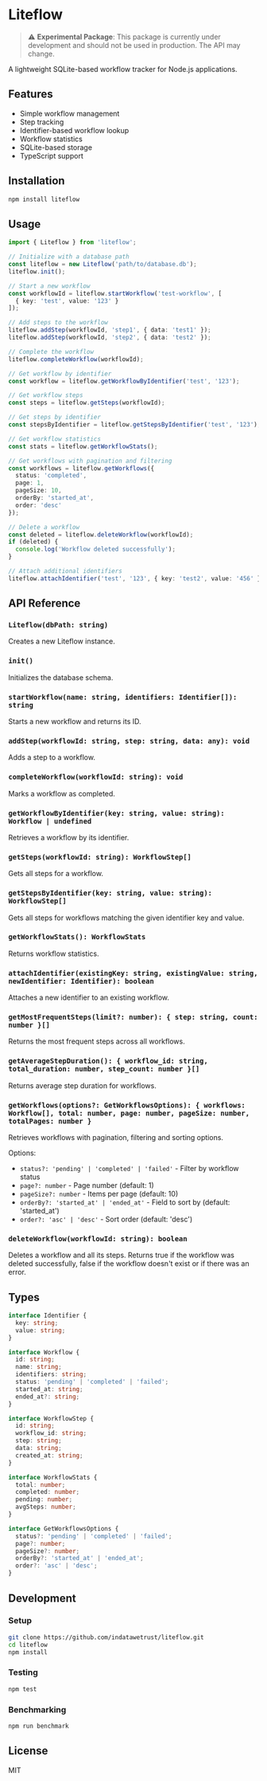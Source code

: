 # Liteflow

> ⚠️ **Experimental Package**: This package is currently under development and should not be used in production. The API may change.

A lightweight SQLite-based workflow tracker for Node.js applications.

## Features

- Simple workflow management
- Step tracking
- Identifier-based workflow lookup
- Workflow statistics
- SQLite-based storage
- TypeScript support

## Installation

```bash
npm install liteflow
```

## Usage

```typescript
import { Liteflow } from 'liteflow';

// Initialize with a database path
const liteflow = new Liteflow('path/to/database.db');
liteflow.init();

// Start a new workflow
const workflowId = liteflow.startWorkflow('test-workflow', [
  { key: 'test', value: '123' }
]);

// Add steps to the workflow
liteflow.addStep(workflowId, 'step1', { data: 'test1' });
liteflow.addStep(workflowId, 'step2', { data: 'test2' });

// Complete the workflow
liteflow.completeWorkflow(workflowId);

// Get workflow by identifier
const workflow = liteflow.getWorkflowByIdentifier('test', '123');

// Get workflow steps
const steps = liteflow.getSteps(workflowId);

// Get steps by identifier
const stepsByIdentifier = liteflow.getStepsByIdentifier('test', '123');

// Get workflow statistics
const stats = liteflow.getWorkflowStats();

// Get workflows with pagination and filtering
const workflows = liteflow.getWorkflows({
  status: 'completed',
  page: 1,
  pageSize: 10,
  orderBy: 'started_at',
  order: 'desc'
});

// Delete a workflow
const deleted = liteflow.deleteWorkflow(workflowId);
if (deleted) {
  console.log('Workflow deleted successfully');
}

// Attach additional identifiers
liteflow.attachIdentifier('test', '123', { key: 'test2', value: '456' });
```

## API Reference

### `Liteflow(dbPath: string)`

Creates a new Liteflow instance.

### `init()`

Initializes the database schema.

### `startWorkflow(name: string, identifiers: Identifier[]): string`

Starts a new workflow and returns its ID.

### `addStep(workflowId: string, step: string, data: any): void`

Adds a step to a workflow.

### `completeWorkflow(workflowId: string): void`

Marks a workflow as completed.

### `getWorkflowByIdentifier(key: string, value: string): Workflow | undefined`

Retrieves a workflow by its identifier.

### `getSteps(workflowId: string): WorkflowStep[]`

Gets all steps for a workflow.

### `getStepsByIdentifier(key: string, value: string): WorkflowStep[]`

Gets all steps for workflows matching the given identifier key and value.

### `getWorkflowStats(): WorkflowStats`

Returns workflow statistics.

### `attachIdentifier(existingKey: string, existingValue: string, newIdentifier: Identifier): boolean`

Attaches a new identifier to an existing workflow.

### `getMostFrequentSteps(limit?: number): { step: string, count: number }[]`

Returns the most frequent steps across all workflows.

### `getAverageStepDuration(): { workflow_id: string, total_duration: number, step_count: number }[]`

Returns average step duration for workflows.

### `getWorkflows(options?: GetWorkflowsOptions): { workflows: Workflow[], total: number, page: number, pageSize: number, totalPages: number }`

Retrieves workflows with pagination, filtering and sorting options.

Options:
- `status?: 'pending' | 'completed' | 'failed'` - Filter by workflow status
- `page?: number` - Page number (default: 1)
- `pageSize?: number` - Items per page (default: 10)
- `orderBy?: 'started_at' | 'ended_at'` - Field to sort by (default: 'started_at')
- `order?: 'asc' | 'desc'` - Sort order (default: 'desc')

### `deleteWorkflow(workflowId: string): boolean`

Deletes a workflow and all its steps. Returns true if the workflow was deleted successfully, false if the workflow doesn't exist or if there was an error.

## Types

```typescript
interface Identifier {
  key: string;
  value: string;
}

interface Workflow {
  id: string;
  name: string;
  identifiers: string;
  status: 'pending' | 'completed' | 'failed';
  started_at: string;
  ended_at?: string;
}

interface WorkflowStep {
  id: string;
  workflow_id: string;
  step: string;
  data: string;
  created_at: string;
}

interface WorkflowStats {
  total: number;
  completed: number;
  pending: number;
  avgSteps: number;
}

interface GetWorkflowsOptions {
  status?: 'pending' | 'completed' | 'failed';
  page?: number;
  pageSize?: number;
  orderBy?: 'started_at' | 'ended_at';
  order?: 'asc' | 'desc';
}
```

## Development

### Setup

```bash
git clone https://github.com/indatawetrust/liteflow.git
cd liteflow
npm install
```

### Testing

```bash
npm test
```

### Benchmarking

```bash
npm run benchmark
```

## License

MIT